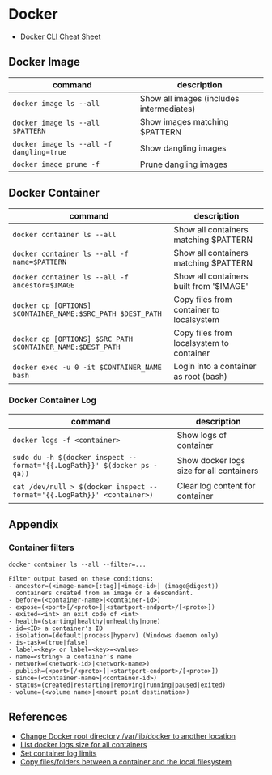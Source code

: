 # Docker

- [Docker CLI Cheat Sheet](https://docs.docker.com/get-started/docker_cheatsheet.pdf)

## Docker Image

| command                                  | description                              |
|------------------------------------------|------------------------------------------|
| `docker image ls --all`                  | Show all images (includes intermediates) |
| `docker image ls --all $PATTERN`         | Show images matching $PATTERN            |
| `docker image ls --all -f dangling=true` | Show dangling images                     |
| `docker image prune -f`                  | Prune dangling images                    |

## Docker Container

| command                                                    | description                              |
|------------------------------------------------------------|------------------------------------------|
| `docker container ls --all`                                | Show all containers matching $PATTERN    |
| `docker container ls --all -f name=$PATTERN`               | Show all containers matching $PATTERN    |
| `docker container ls --all -f ancestor=$IMAGE`             | Show all containers built from '$IMAGE'  |
| `docker cp [OPTIONS] $CONTAINER_NAME:$SRC_PATH $DEST_PATH` | Copy files from container to localsystem |
| `docker cp [OPTIONS] $SRC_PATH $CONTAINER_NAME:$DEST_PATH` | Copy files from localsystem to container |
| `docker exec -u 0 -it $CONTAINER_NAME bash`                | Login into a container as root (bash)    |

### Docker Container Log

| command                                                                 | description                              |
|-------------------------------------------------------------------------|------------------------------------------|
| `docker logs -f <container>`                                            | Show logs of container                   |
| `sudo du -h $(docker inspect --format='{{.LogPath}}' $(docker ps -qa))` | Show docker logs size for all containers |
| `cat /dev/null > $(docker inspect --format='{{.LogPath}}' <container>)` | Clear log content for container          |

## Appendix

### Container filters

`docker container ls --all --filter=...`

```console
Filter output based on these conditions:
- ancestor=(<image-name>[:tag]|<image-id>| ⟨image@digest⟩)
  containers created from an image or a descendant.
- before=(<container-name>|<container-id>)
- expose=(<port>[/<proto>]|<startport-endport>/[<proto>])
- exited=<int> an exit code of <int>
- health=(starting|healthy|unhealthy|none)
- id=<ID> a container's ID
- isolation=(default|process|hyperv) (Windows daemon only)
- is-task=(true|false)
- label=<key> or label=<key>=<value>
- name=<string> a container's name
- network=(<network-id>|<network-name>)
- publish=(<port>[/<proto>]|<startport-endport>/[<proto>])
- since=(<container-name>|<container-id>)
- status=(created|restarting|removing|running|paused|exited)
- volume=(<volume name>|<mount point destination>)
```

## References

- [Change Docker root directory /var/lib/docker to another location](https://linuxconfig.org/how-to-move-docker-s-default-var-lib-docker-to-another-directory-on-ubuntu-debian-linux)
- [List docker logs size for all containers](https://stackoverflow.com/questions/59765204/how-to-list-docker-logs-size-for-all-containers)
- [Set container log limits](https://access.redhat.com/solutions/2334181)
- [Copy files/folders between a container and the local filesystem](https://docs.docker.com/engine/reference/commandline/cp/)
